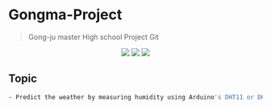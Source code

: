 # Gongma-Project
> Gong-ju master High school Project Git

<div align="center">
   <img src="https://img.shields.io/badge/Visual Studio Code-007ACC?style=flat&logo=visualstudiocode&logoColor=white"/>
   <img src="https://img.shields.io/badge/C++-00599C?style=flat&logo=cplusplus&logoColor=white"/> 
   <img src="https://img.shields.io/badge/Arduino-00979D?style=flat&logo=Arduino&logoColor=white"/>
</div>

## Topic
```sh
- Predict the weather by measuring humidity using Arduino's DHT11 or DHT22 sensor and atmospheric pressure using BMP180 or BMP280.
```
